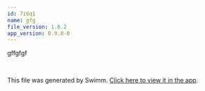 ```yaml
---
id: 7i6q1
name: gfg
file_version: 1.0.2
app_version: 0.9.0-0
---
```


gffgfgf

<br/>

This file was generated by Swimm. [Click here to view it in the app](https://swimm-web-app.web.app/repos/Z2l0aHViJTNBJTNBdGVzdGFwMTklM0ElM0Fyb3RlbWJhcjM=/docs/7i6q1).
